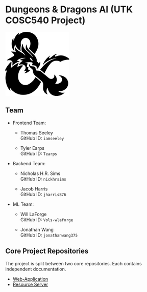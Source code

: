 # Dungeons & Dragons AI (UTK COSC540 Project)

![logo](logo.png)

## Team

- Frontend Team:

  - Thomas Seeley  
    GitHub ID: `iamseeley`

  - Tyler Earps  
    GitHub ID: `Tearps`

- Backend Team:

  - Nicholas H.R. Sims  
    GitHub ID: `nickhrsims`

  - Jacob Harris  
    GitHub ID: `jharris876`

- ML Team:

  - Will LaForge  
    GitHub ID: `Vols-wlaforge`

  - Jonathan Wang  
    GitHub ID: `jonathanwang375`

## Core Project Repositories

The project is split between two core repositories.
Each contains independent documentation.

- [Web-Application](https://github.com/UTK-ASE-DDAI/frontend)
- [Resource Server](https://github.com/UTK-ASE-DDAI/resource-server)
